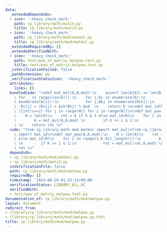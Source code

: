 ```yaml
---
data:
  _extendedDependsOn:
  - icon: ':heavy_check_mark:'
    path: cp_library/math/matid.py
    title: cp_library/math/matid.py
  - icon: ':heavy_check_mark:'
    path: cp_library/math/mod/matmul.py
    title: cp_library/math/mod/matmul.py
  _extendedRequiredBy: []
  _extendedVerifiedWith:
  - icon: ':heavy_check_mark:'
    path: test/pow_of_matrix_matpow.test.py
    title: test/pow_of_matrix_matpow.test.py
  _isVerificationFailed: false
  _pathExtension: py
  _verificationStatusIcon: ':heavy_check_mark:'
  attributes:
    links: []
  bundledCode: "\ndef mat_mul(A,B,mod):\n    assert len(A[0]) == len(B)\n    R = [[0]*len(B[0])\
    \ for _ in range(len(A))] \n    for i,Ri in enumerate(R):\n        for k,Aik in\
    \ enumerate(A[i]):\n            for j,Bkj in enumerate(B[k]):\n              \
    \  Ri[j] = (Ri[j] + Aik*Bkj) % mod  \n    return R \n\ndef mat_id(N):\n    return\
    \ [[int(i==j) for j in range(N)] for i in range(N)]\n\ndef mat_pow(A,K,mod):\n\
    \    N = len(A)\n    ret = A if K & 1 else mat_id(N)\n    for i in range(1,K.bit_length()):\n\
    \        A = mat_mul(A,A,mod) \n        if K >> i & 1:\n            ret = mat_mul(ret,A,mod)\
    \ \n    return ret \n"
  code: "from cp_library.math.mod.matmul import mat_mul\nfrom cp_library.math.matid\
    \ import mat_id\n\ndef mat_pow(A,K,mod):\n    N = len(A)\n    ret = A if K & 1\
    \ else mat_id(N)\n    for i in range(1,K.bit_length()):\n        A = mat_mul(A,A,mod)\
    \ \n        if K >> i & 1:\n            ret = mat_mul(ret,A,mod) \n    return\
    \ ret \n"
  dependsOn:
  - cp_library/math/mod/matmul.py
  - cp_library/math/matid.py
  isVerificationFile: false
  path: cp_library/math/mod/matpow.py
  requiredBy: []
  timestamp: '2024-08-29 01:33:12+09:00'
  verificationStatus: LIBRARY_ALL_AC
  verifiedWith:
  - test/pow_of_matrix_matpow.test.py
documentation_of: cp_library/math/mod/matpow.py
layout: document
redirect_from:
- /library/cp_library/math/mod/matpow.py
- /library/cp_library/math/mod/matpow.py.html
title: cp_library/math/mod/matpow.py
---
```

